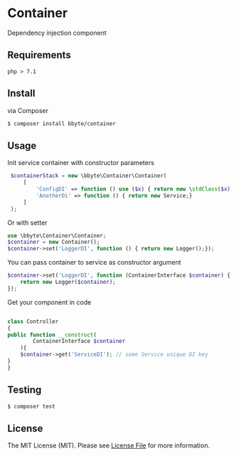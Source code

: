# Container
Dependency injection component

## Requirements

`php > 7.1`

## Install
via Composer

```bash
$ composer install bbyte/container
```

## Usage

Init service container with constructor parameters
```php
 $containerStack = new \bbyte\Container\Container(
     [
         'ConfigDI' => function () use ($x) { return new \stdClass($x);},  // some Service unique DI key 
         'AnotherDi' => function () { return new Service;}
     ]
 );
```

Or with setter
```php
use \bbyte\Container\Container;
$container = new Container();
$container->set('LoggerDI', function () { return new Logger();});
```

You can pass container to service as constructor argument
```php
$container->set('LoggerDI', function (ContainerInterface $container) {
    return new Logger($container);
});
```

Get your component in code
```php

class Controller
{
public function __construct(    
        ContainerInterface $container
    ){
    $container->get('ServiceDI'); // some Service unique DI key    
}
}
```

## Testing

```bash
$ composer test
```

## License

The MIT License (MIT). Please see [License File](https://github.com/flotzilla/container/blob/master/LICENCE.md) for more information.
